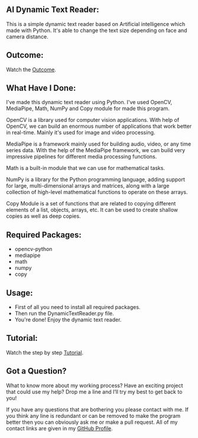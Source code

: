 ## AI Dynamic Text Reader:
This is a simple dynamic text reader based on Artificial intelligence which made with Python. It's able to change the text size depending on face and camera distance.


## Outcome:
Watch the <a href="#">Outcome</a>.


## What Have I Done:
I've made this dynamic text reader using Python. I've used OpenCV, MediaPipe, Math, NumPy and Copy module for made this program.

OpenCV is a library used for computer vision applications. With help of OpenCV, we can build an enormous number of applications that work better in real-time. Mainly it's used for image and video processing.

MediaPipe is a framework mainly used for building audio, video, or any time series data. With the help of the MediaPipe framework, we can build very impressive pipelines for different media processing functions.

Math is a built-in module that we can use for mathematical tasks.

NumPy is a library for the Python programming language, adding support for large, multi-dimensional arrays and matrices, along with a large collection of high-level mathematical functions to operate on these arrays.

Copy Module is a set of functions that are related to copying different elements of a list, objects, arrays, etc. It can be used to create shallow copies as well as deep copies.

## Required Packages:
- opencv-python
- mediapipe
- math
- numpy
- copy


## Usage:
- First of all you need to install all required packages. 
- Then run the DynamicTextReader.py file.
- You're done! Enjoy the dynamic text reader.


## Tutorial:
Watch the step by step <a href="#">Tutorial</a>.


## Got a Question?
What to know more about my working process? Have an exciting project that could use my help? Drop me a line and I’ll try my best to get back to you!

If you have any questions that are bothering you please contact with me. If you think any line is redundant or can be removed to make the program better then you can obviously ask me or make a pull request. All of my contact links are given in my <a href="https://github.com/mdrakibulislam-zero/"> GitHub Profile</a>.
